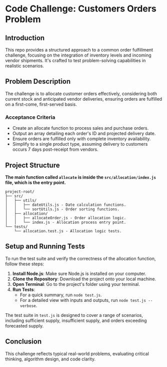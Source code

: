 # Code Challenge: Customers Orders Problem

## Introduction

This repo provides a structured approach to a common order fulfillment challenge, focusing on the integration of inventory levels and incoming vendor shipments. It's crafted to test problem-solving capabilities in realistic scenarios.

## Problem Description

The challenge is to allocate customer orders effectively, considering both current stock and anticipated vendor deliveries, ensuring orders are fulfilled on a first-come, first-served basis.

### Acceptance Criteria

- Create an allocate function to process sales and purchase orders.
- Output an array detailing each order's ID and projected delivery date.
- Ensure orders are fulfilled only with complete inventory availability.
- Simplify to a single product type, assuming delivery to customers occurs 7 days post-receipt from vendors.

## Project Structure
**The main function called `allocate` is inside the `src/allocation/index.js` file, which is the entry point.**


```
project-root/
├── src/
│   ├── utils/
│   │   ├── dateUtils.js - Date calculation functions.
│   │   └── sortUtils.js - Order sorting functions.
│   ├── allocation/
│   │   ├── allocateOrder.js - Order allocation logic.
│   │   └── index.js - Allocation process entry point.
└── tests/
    └── allocation.test.js - Allocation logic tests.
```


## Setup and Running Tests

To run the test suite and verify the correctness of the allocation function, follow these steps:

1. **Install Node.js**: Make sure Node.js is installed on your computer.
2. **Clone the Repository**: Download the project onto your local machine.
3. **Open Terminal**: Go to the project's folder using your terminal.
4. **Run Tests**:
   - For a quick summary, run `node test.js`.
   - For a detailed view with inputs and outputs, run `node test.js --verbose`.

The test suite in `test.js` is designed to cover a range of scenarios, including sufficient supply, insufficient supply, and orders exceeding forecasted supply.

## Conclusion

This challenge reflects typical real-world problems, evaluating critical thinking, algorithm design, and code clarity.
